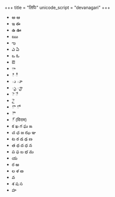 +++
title = "लिपिः"
unicode_script = "devanagari"
+++

- అ	ఆ	
- ఇ	ఈ
- ఉ	ఊ	
- ఋ	
- ఌ
- ఎ	ఏ
- ఒ	ఓ	
- ఔ
- ా	
- ి ీ	
- ు	ూ	
- ృ	ౄ		
- ె	ే	
- ై
- ొ	ో
- ౌ
- ్ (विराम)
- క	ఖ	గ	ఘ	ఙ
- చ	ఛ	జ	ఝ	ఞ	
- ట ఠ	డ	ఢ	ణ	
- త	థ	ద	ధ	న	
- ప	ఫ	బ	భ	మ
- య  
- ర	ఱ	
- ల	ళ	ఴ	
- వ	
- శ	ష	స	
- హ 